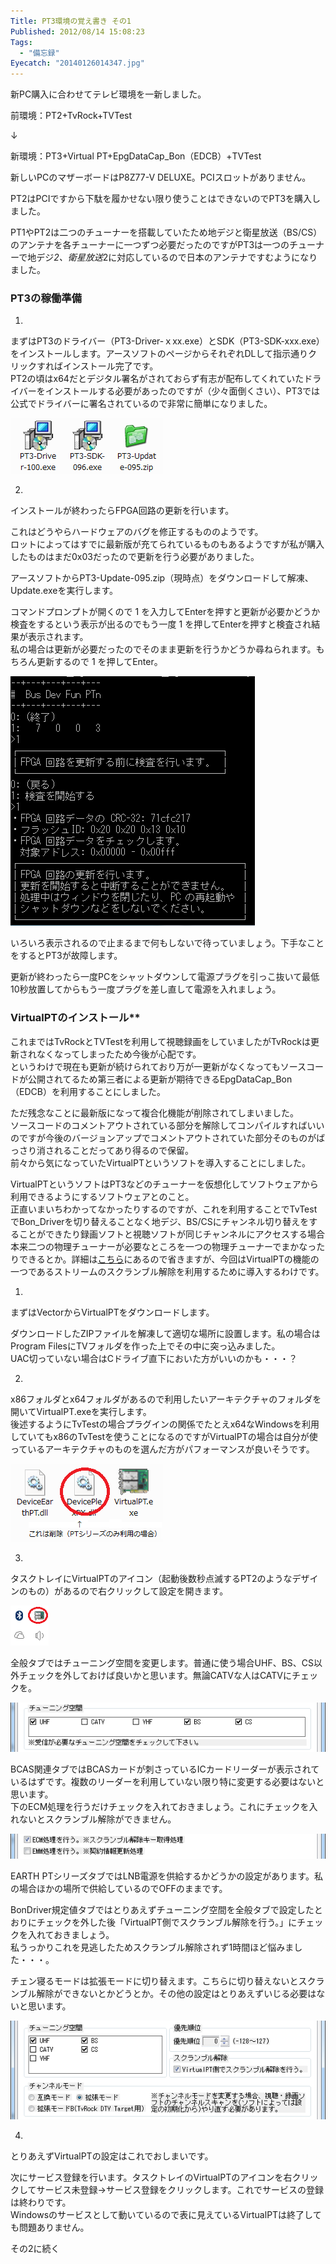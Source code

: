 ```yaml
---
Title: PT3環境の覚え書き その1
Published: 2012/08/14 15:08:23
Tags:
  - "備忘録"
Eyecatch: "20140126014347.jpg"
---
```

新PC購入に合わせてテレビ環境を一新しました。

前環境：PT2+TvRock+TVTest

↓

新環境：PT3+Virtual PT+EpgDataCap_Bon（EDCB）+TVTest

新しいPCのマザーボードはP8Z77-V DELUXE。PCIスロットがありません。

PT2はPCIですから下駄を履かせない限り使うことはできないのでPT3を購入しました。

PT1やPT2は二つのチューナーを搭載していたため地デジと衛星放送（BS/CS）のアンテナを各チューナーに一つずつ必要だったのですがPT3は一つのチューナーで地デジ*2、衛星放送*2に対応しているので日本のアンテナですむようになりました。

### PT3の稼働準備

1.

まずはPT3のドライバー（PT3-Driver-ｘxx.exe）とSDK（PT3-SDK-xxx.exe）をインストールします。アースソフトのページからそれぞれDLして指示通りクリックすればインストール完了です。  
PT2の頃はx64だとデジタル署名がされておらず有志が配布してくれていたドライバーをインストールする必要があったのですが（少々面倒くさい）、PT3では公式でドライバーに署名されているので非常に簡単になりました。

![](20140126014401.png) 

2.

インストールが終わったらFPGA回路の更新を行います。

これはどうやらハードウェアのバグを修正するもののようです。  
ロットによってはすでに最新版が充てられているものもあるようですが私が購入したものはまだ0x03だったので更新を行う必要がありました。

アースソフトからPT3-Update-095.zip（現時点）をダウンロードして解凍、Update.exeを実行します。

コマンドプロンプトが開くので 1 を入力してEnterを押すと更新が必要かどうか検査をするという表示が出るのでもう一度 1 を押してEnterを押すと検査され結果が表示されます。  
私の場合は更新が必要だったのでそのまま更新を行うかどうか尋ねられます。もちろん更新するので 1 を押してEnter。

![](20140126014416.png) 

いろいろ表示されるので止まるまで何もしないで待っていましょう。下手なことをするとPT3が故障します。

更新が終わったら一度PCをシャットダウンして電源プラグを引っこ抜いて最低10秒放置してからもう一度プラグを差し直して電源を入れましょう。

### VirtualPTのインストール**

これまではTvRockとTVTestを利用して視聴録画をしていましたがTvRockは更新されなくなってしまったため今後が心配です。  
というわけで現在も更新が続けられており万が一更新がなくなってもソースコードが公開されてるため第三者による更新が期待できるEpgDataCap_Bon（EDCB）を利用することにしました。

ただ残念なことに最新版になって複合化機能が削除されてしまいました。  
ソースコードのコメントアウトされている部分を解除してコンパイルすればいいのですが今後のバージョンアップでコメントアウトされていた部分そのものがばっさり消されることだってあり得るので保留。  
前々から気になっていたVirtualPTというソフトを導入することにしました。

VirtualPTというソフトはPT3などのチューナーを仮想化してソフトウェアから利用できるようにするソフトウェアとのこと。  
正直いまいちわかってなかったりするのですが、これを利用することでTvTestでBon_Driverを切り替えることなく地デジ、BS/CSにチャンネル切り替えをすることができたり録画ソフトと視聴ソフトが同じチャンネルにアクセスする場合本来二つの物理チューナーが必要なところを一つの物理チューナーでまかなったりできるとか。詳細は[こちら](http://blog.livedoor.jp/domamemo/archives/2283600.html)にあるので省きますが、今回はVirtualPTの機能の一つであるストリームのスクランブル解除を利用するために導入するわけです。

1.

まずはVectorからVirtualPTをダウンロードします。

ダウンロードしたZIPファイルを解凍して適切な場所に設置します。私の場合はProgram FilesにTVフォルダを作った上でその中に突っ込みました。  
UAC切っていない場合はCドライブ直下においた方がいいのかも・・・？

2.

x86フォルダとx64フォルダがあるので利用したいアーキテクチャのフォルダを開いてVirtualPT.exeを実行します。  
後述するようにTvTestの場合プラグインの関係でたとえx64なWindowsを利用していてもx86のTvTestを使うことになるのですがVirtualPTの場合は自分が使っているアーキテクチャのものを選んだ方がパフォーマンスが良いそうです。

![](20140126014434.png) 

3.

タスクトレイにVirtualPTのアイコン（起動後数秒点滅するPT2のようなデザインのもの）があるので右クリックして設定を開きます。

![](20140126014451.png) 

全般タブではチューニング空間を変更します。普通に使う場合UHF、BS、CS以外チェックを外しておけば良いかと思います。無論CATVな人はCATVにチェックを。

![](20140126014530.png) 

BCAS関連タブではBCASカードが刺さっているICカードリーダーが表示されているはずです。複数のリーダーを利用していない限り特に変更する必要はないと思います。  
下のECM処理を行うだけチェックを入れておきましょう。これにチェックを入れないとスクランブル解除ができません。

![](20140126014549.png) 

EARTH PTシリーズタブではLNB電源を供給するかどうかの設定があります。私の場合ほかの場所で供給しているのでOFFのままです。

BonDriver規定値タブではとりあえずチューニング空間を全般タブで設定したとおりにチェックを外した後「VirtualPT側でスクランブル解除を行う。」にチェックを入れておきましょう。  
私うっかりこれを見逃したためスクランブル解除されず1時間ほど悩みました・・・。

チェン寝るモードは拡張モードに切り替えます。こちらに切り替えないとスクランブル解除ができないとかどうとか。その他の設定はとりあえずいじる必要はないと思います。

![](20140126014605.png) 

4.

とりあえずVirtualPTの設定はこれでおしまいです。

次にサービス登録を行います。タスクトレイのVirtualPTのアイコンを右クリックしてサービス未登録→サービス登録をクリックします。これでサービスの登録は終わりです。  
Windowsのサービスとして動いているので表に見えているVirtualPTは終了しても問題ありません。

その2に続く